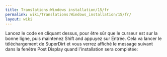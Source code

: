 ```yaml
---
title: Translations:Windows installation/15/fr
permalink: wiki/Translations:Windows_installation/15/fr/
layout: wiki
---
```


Lancez le code en cliquant dessus, pour être sûr que le curseur est sur
la bonne ligne, puis maintenez Shift and appuyez sur Entrée. Cela va
lancer le téléchargement de SuperDirt et vous verrez affiché le message
suivant dans la fenêtre Post Display quand l'installation sera
complétée:
